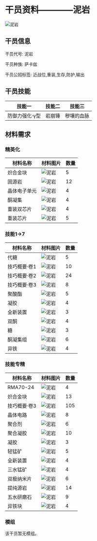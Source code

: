 # 干员资料————泥岩

![泥岩](./oprImages/泥岩.png)

## 干员信息

干员代号: 泥岩

干员种族: 萨卡兹

干员公招标签: 近战位,重装,生存,防护,输出

## 干员技能

| 技能一       | 技能二   | 技能三 |
| ------------ | -------- | ------ |
| 防御力强化·γ型 | 岩崩锤 | 秽壤的血脉 |

## 材料需求

### 精英化

| 材料名称      | 材料图片 | 数量  |
|---------|---------|-----|
| 炽合金块 | ![泥岩](./matIcons/炽合金块.png)  |   5  |
| 固源岩 | ![泥岩](./matIcons/固源岩.png)  |   12  |
| 晶体电子单元 | ![泥岩](./matIcons/晶体电子单元.png)  |   4  |
| 酮凝集 | ![泥岩](./matIcons/酮凝集.png)  |   4  |
| 重装双芯片 | ![泥岩](./matIcons/重装双芯片.png)  |   4  |
| 重装芯片 | ![泥岩](./matIcons/重装芯片.png)  |   5  |

### 技能1→7

| 材料名称      | 材料图片 | 数量  |
|---------|---------|-----|
| 代糖 | ![泥岩](./matIcons/代糖.png)  |   5  |
| 技巧概要·卷1 | ![泥岩](./matIcons/技巧概要·卷1.png)  |   10  |
| 技巧概要·卷2 | ![泥岩](./matIcons/技巧概要·卷2.png)  |   24  |
| 技巧概要·卷3 | ![泥岩](./matIcons/技巧概要·卷3.png)  |   8  |
| 聚酸酯 | ![泥岩](./matIcons/聚酸酯.png)  |   5  |
| 凝胶 | ![泥岩](./matIcons/凝胶.png)  |   4  |
| 全新装置 | ![泥岩](./matIcons/全新装置.png)  |   3  |
| 双酮 | ![泥岩](./matIcons/双酮.png)  |   4  |
| 糖 | ![泥岩](./matIcons/糖.png)  |   3  |
| 酮凝集组 | ![泥岩](./matIcons/酮凝集组.png)  |   6  |
| 异铁 | ![泥岩](./matIcons/异铁.png)  |   4  |

### 技能专精

| 材料名称      | 材料图片 | 数量  |
|---------|---------|-----|
| RMA70-24 | ![泥岩](./matIcons/RMA70-24.png)  |   4  |
| 炽合金块 | ![泥岩](./matIcons/炽合金块.png)  |   13  |
| 技巧概要·卷3 | ![泥岩](./matIcons/技巧概要·卷3.png)  |   105  |
| 晶体电路 | ![泥岩](./matIcons/晶体电路.png)  |   8  |
| 聚合剂 | ![泥岩](./matIcons/聚合剂.png)  |   6  |
| 聚合凝胶 | ![泥岩](./matIcons/聚合凝胶.png)  |   10  |
| 凝胶 | ![泥岩](./matIcons/凝胶.png)  |   3  |
| 轻锰矿 | ![泥岩](./matIcons/轻锰矿.png)  |   5  |
| 全新装置 | ![泥岩](./matIcons/全新装置.png)  |   4  |
| 三水锰矿 | ![泥岩](./matIcons/三水锰矿.png)  |   4  |
| 双极纳米片 | ![泥岩](./matIcons/双极纳米片.png)  |   6  |
| 提纯源岩 | ![泥岩](./matIcons/提纯源岩.png)  |   14  |
| 五水研磨石 | ![泥岩](./matIcons/五水研磨石.png)  |   9  |
| 异铁块 | ![泥岩](./matIcons/异铁块.png)  |   4  |

### 模组

该干员暂无模组。
